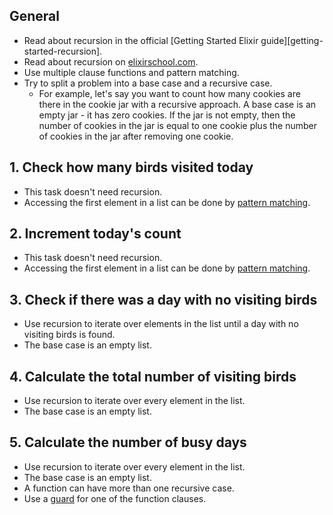## General

- Read about recursion in the official [Getting Started Elixir guide][getting-started-recursion].
- Read about recursion on [elixirschool.com][elixir-school-recursion].
- Use multiple clause functions and pattern matching.
- Try to split a problem into a base case and a recursive case.
  - For example, let's say you want to count how many cookies are there in the cookie jar with a recursive approach. A base case is an empty jar - it has zero cookies. If the jar is not empty, then the number of cookies in the jar is equal to one cookie plus the number of cookies in the jar after removing one cookie.

## 1. Check how many birds visited today

- This task doesn't need recursion.
- Accessing the first element in a list can be done by [pattern matching][getting-started-pattern-matching].

## 2. Increment today's count

- This task doesn't need recursion.
- Accessing the first element in a list can be done by [pattern matching][getting-started-pattern-matching].

## 3. Check if there was a day with no visiting birds

- Use recursion to iterate over elements in the list until a day with no visiting birds is found.
- The base case is an empty list.

## 4. Calculate the total number of visiting birds

- Use recursion to iterate over every element in the list.
- The base case is an empty list.

## 5. Calculate the number of busy days

- Use recursion to iterate over every element in the list.
- The base case is an empty list.
- A function can have more than one recursive case.
- Use a [guard][kernel-equal-or-greater-than] for one of the function clauses.

[getting-started-pattern-matching]: https://elixir-lang.org/getting-started/pattern-matching.html#pattern-matching-1
[getting-started-strings]: https://elixir-lang.org/getting-started/recursion.html
[elixir-school-recursion]: https://elixirschool.com/blog/recursion/
[kernel-equal-or-greater-than]: https://hexdocs.pm/elixir/Kernel.html#%3E=/2

